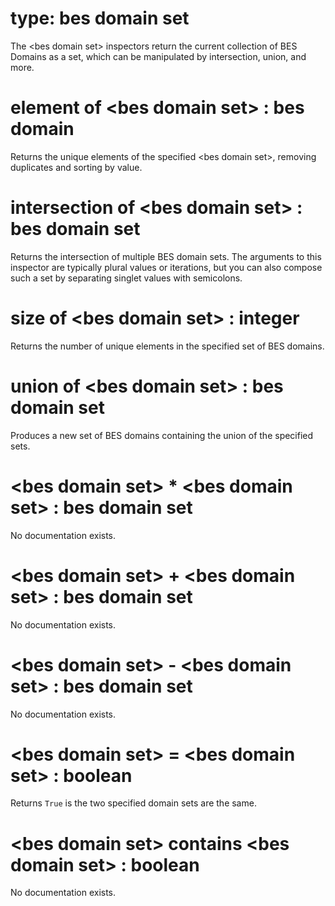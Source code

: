 # type: bes domain set

The &lt;bes domain set&gt; inspectors return the current collection of BES Domains as a set, which can be manipulated by intersection, union, and more.

# element of &lt;bes domain set&gt; : bes domain

Returns the unique elements of the specified &lt;bes domain set&gt;, removing duplicates and sorting by value.

# intersection of &lt;bes domain set&gt; : bes domain set

Returns the intersection of multiple BES domain sets. The arguments to this inspector are typically plural values or iterations, but you can also compose such a set by separating singlet values with semicolons.

# size of &lt;bes domain set&gt; : integer

Returns the number of unique elements in the specified set of BES domains.

# union of &lt;bes domain set&gt; : bes domain set

Produces a new set of BES domains containing the union of the specified sets.

# &lt;bes domain set&gt; * &lt;bes domain set&gt; : bes domain set

No documentation exists.

# &lt;bes domain set&gt; + &lt;bes domain set&gt; : bes domain set

No documentation exists.

# &lt;bes domain set&gt; - &lt;bes domain set&gt; : bes domain set

No documentation exists.

# &lt;bes domain set&gt; = &lt;bes domain set&gt; : boolean

Returns `True` is the two specified domain sets are the same.

# &lt;bes domain set&gt; contains &lt;bes domain set&gt; : boolean

No documentation exists.
